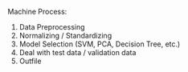 Machine Process:
1. Data Preprocessing
2. Normalizing / Standardizing
3. Model Selection (SVM, PCA, Decision Tree, etc.)
4. Deal with test data / validation data
5. Outfile
